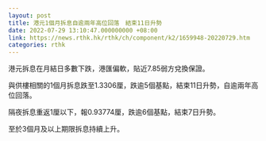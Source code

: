 ```yaml
---
layout: post
title: 港元1個月拆息自逾兩年高位回落　結束11日升勢
date: 2022-07-29 13:10:47.000000000 +08:00
link: https://news.rthk.hk/rthk/ch/component/k2/1659948-20220729.htm
categories: rthk
---
```


港元拆息在月結日多數下跌，港匯偏軟，貼近7.85弱方兌換保證。

與供樓相關的1個月拆息跌至1.3306厘，跌逾5個基點，結束11日升勢，自逾兩年高位回落。

隔夜拆息重返1厘以下，報0.93774厘，跌逾6個基點，結束7日升勢。

至於3個月及以上期限拆息持續上升。
